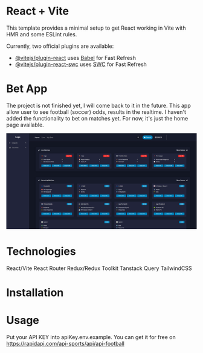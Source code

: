 # React + Vite

This template provides a minimal setup to get React working in Vite with HMR and some ESLint rules.

Currently, two official plugins are available:

- [@vitejs/plugin-react](https://github.com/vitejs/vite-plugin-react/blob/main/packages/plugin-react/README.md) uses [Babel](https://babeljs.io/) for Fast Refresh
- [@vitejs/plugin-react-swc](https://github.com/vitejs/vite-plugin-react-swc) uses [SWC](https://swc.rs/) for Fast Refresh

# Bet App

The project is not finished yet, I will come back to it in the future.
This app allow user to see football (soccer) odds, results in the realtime.
I haven't added the functionality to bet on matches yet.
For now, it's just the home page available.

![Image of the home page](readme.png)

# Technologies

React/Vite
React Router
Redux/Redux Toolkit
Tanstack Query
TailwindCSS

# Installation

# Usage

Put your API KEY into apiKey.env.example.
You can get it for free on https://rapidapi.com/api-sports/api/api-football
